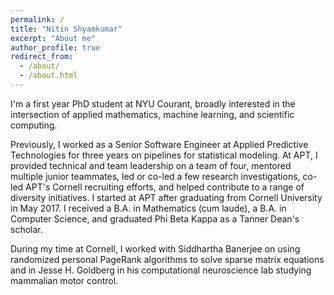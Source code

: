 ```yaml
---
permalink: /
title: "Nitin Shyamkumar"
excerpt: "About me"
author_profile: true
redirect_from: 
  - /about/
  - /about.html
---
```


I'm a first year PhD student at NYU Courant, broadly interested in the intersection of applied mathematics, machine learning, and scientific computing. 

Previously, I worked as a Senior Software Engineer at Applied Predictive Technologies for three years on pipelines for statistical modeling. At APT, I provided technical and team leadership on a team of four, mentored multiple junior teammates, led or co-led a few research investigations, co-led APT's Cornell recruiting efforts, and helped contribute to a range of diversity initiatives. I started at APT after graduating from Cornell University in May 2017. I received a B.A. in Mathematics (cum laude), a B.A. in Computer Science, and graduated Phi Beta Kappa as a Tanner Dean's scholar.

During my time at Cornell, I worked with Siddhartha Banerjee on using randomized personal PageRank algorithms to solve sparse matrix equations and in Jesse H. Goldberg in his computational neuroscience lab studying mammalian motor control.